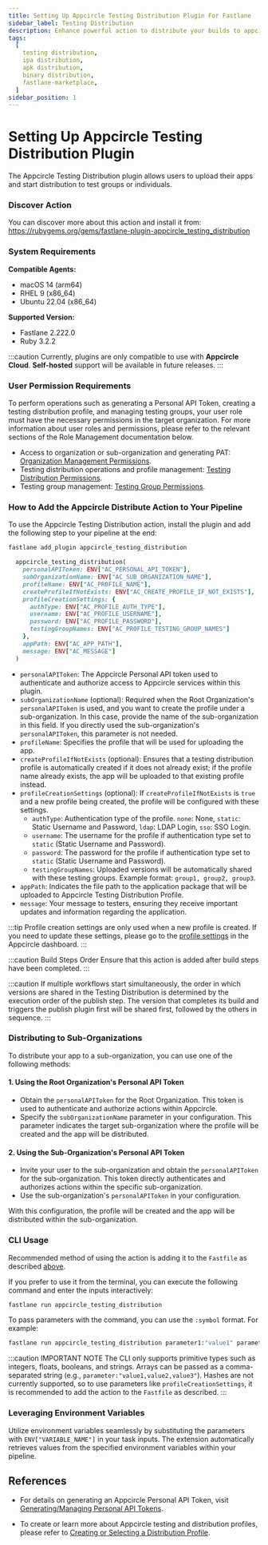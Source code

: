 ```yaml
---
title: Setting Up Appcircle Testing Distribution Plugin For Fastlane
sidebar_label: Testing Distribution
description: Enhance powerful action to distribute your builds to appcircle with fastlane
tags:
  [
    testing distribution,
    ipa distribution,
    apk distribution,
    binary distribution,
    fastlane-marketplace,
  ]
sidebar_position: 1
---
```


<!-- ATTENTION: Documentation at rubydoc (or README in the repository)
has table of contents that references to the titles in this document. -->

# Setting Up Appcircle Testing Distribution Plugin

The Appcircle Testing Distribution plugin allows users to upload their apps and start distribution to test groups or individuals.

### Discover Action

You can discover more about this action and install it from:
https://rubygems.org/gems/fastlane-plugin-appcircle_testing_distribution

### System Requirements

**Compatible Agents:**

- macOS 14 (arm64)
- RHEL 9 (x86_64)
- Ubuntu 22.04 (x86_64)

**Supported Version:**

- Fastlane 2.222.0
- Ruby 3.2.2

:::caution
Currently, plugins are only compatible to use with **Appcircle Cloud**. **Self-hosted** support will be available in future releases.
:::

### User Permission Requirements

To perform operations such as generating a Personal API Token, creating a testing distribution profile, and managing testing groups, your user role must have the necessary permissions in the target organization. For more information about user roles and permissions, please refer to the relevant sections of the Role Management documentation below.

- Access to organization or sub-organization and generating PAT: [Organization Management Permissions](/account/my-organization/profile-and-team/role-management#organization-management-permissions).
- Testing distribution operations and profile management: [Testing Distribution Permissions](/account/my-organization/profile-and-team/role-management#testing-distribution-permissions).
- Testing group management: [Testing Group Permissions](/account/my-organization/profile-and-team/role-management#testing-group-permissions).

### How to Add the Appcircle Distribute Action to Your Pipeline

To use the Appcircle Testing Distribution action, install the plugin and add the following step to your pipeline at the end:

```bash
fastlane add_plugin appcircle_testing_distribution
```

```ruby
  appcircle_testing_distribution(
    personalAPIToken: ENV["AC_PERSONAL_API_TOKEN"],
    subOrganizationName: ENV["AC_SUB_ORGANIZATION_NAME"],
    profileName: ENV["AC_PROFILE_NAME"],
    createProfileIfNotExists: ENV["AC_CREATE_PROFILE_IF_NOT_EXISTS"],
    profileCreationSettings: {
      authType: ENV["AC_PROFILE_AUTH_TYPE"],
      username: ENV["AC_PROFILE_USERNAME"],
      password: ENV["AC_PROFILE_PASSWORD"],
      testingGroupNames: ENV["AC_PROFILE_TESTING_GROUP_NAMES"]
    },
    appPath: ENV["AC_APP_PATH"],
    message: ENV["AC_MESSAGE"]
  )
```

- `personalAPIToken`: The Appcircle Personal API token used to authenticate and authorize access to Appcircle services within this plugin.
- `subOrganizationName` (optional): Required when the Root Organization's `personalAPIToken` is used, and you want to create the profile under a sub-organization. In this case, provide the name of the sub-organization in this field. If you directly used the sub-organization's `personalAPIToken`, this parameter is not needed.
- `profileName`: Specifies the profile that will be used for uploading the app.
- `createProfileIfNotExists` (optional): Ensures that a testing distribution profile is automatically created if it does not already exist; if the profile name already exists, the app will be uploaded to that existing profile instead.
- `profileCreationSettings` (optional): If `createProfileIfNotExists` is `true` and a new profile being created, the profile will be configured with these settings.
  - `authType`: Authentication type of the profile. `none`: None, `static`: Static Username and Password, `ldap`: LDAP Login, `sso`: SSO Login.
  - `username`: The username for the profile if authentication type set to `static` (Static Username and Password).
  - `password`: The password for the profile if authentication type set to `static` (Static Username and Password).
  - `testingGroupNames`: Uploaded versions will be automatically shared with these testing groups. Example format: `group1, group2, group3`.
- `appPath`: Indicates the file path to the application package that will be uploaded to Appcircle Testing Distribution Profile.
- `message`: Your message to testers, ensuring they receive important updates and information regarding the application.

:::tip
Profile creation settings are only used when a new profile is created. If you need to update these settings, please go to the [profile settings](https://docs.appcircle.io/testing-distribution/create-or-select-a-distribution-profile#settings) in the Appcircle dashboard.
:::

:::caution Build Steps Order
Ensure that this action is added after build steps have been completed.
:::

:::caution
If multiple workflows start simultaneously, the order in which versions are shared in the Testing Distribution is determined by the execution order of the publish step. The version that completes its build and triggers the publish plugin first will be shared first, followed by the others in sequence.
:::

### Distributing to Sub-Organizations

To distribute your app to a sub-organization, you can use one of the following methods:

#### 1. Using the Root Organization's Personal API Token

- Obtain the `personalAPIToken` for the Root Organization. This token is used to authenticate and authorize actions within Appcircle.
- Specify the `subOrganizationName` parameter in your configuration. This parameter indicates the target sub-organization where the profile will be created and the app will be distributed.

#### 2. Using the Sub-Organization's Personal API Token

- Invite your user to the sub-organization and obtain the `personalAPIToken` for the sub-organization. This token directly authenticates and authorizes actions within the specific sub-organization.
- Use the sub-organization's `personalAPIToken` in your configuration.

With this configuration, the profile will be created and the app will be distributed within the sub-organization.

### CLI Usage

Recommended method of using the action is adding it to the `Fastfile` as described [above](#how-to-add-the-appcircle-distribute-action-to-your-pipeline).

If you prefer to use it from the terminal, you can execute the following command and enter the inputs interactively:

```bash
fastlane run appcircle_testing_distribution
```

To pass parameters with the command, you can use the `:symbol` format. For example:

```bash
fastlane run appcircle_testing_distribution parameter1:"value1" parameter2:"value2"
```

:::caution IMPORTANT NOTE
The CLI only supports primitive types such as integers, floats, booleans, and strings. Arrays can be passed as a comma-separated string (e.g., `parameter:"value1,value2,value3"`). Hashes are not currently supported, so to use parameters like `profileCreationSettings`, it is recommended to add the action to the `Fastfile` as described.
:::

### Leveraging Environment Variables

Utilize environment variables seamlessly by substituting the parameters with `ENV["VARIABLE_NAME"]` in your task inputs. The extension automatically retrieves values from the specified environment variables within your pipeline.

## References

- For details on generating an Appcircle Personal API Token, visit [Generating/Managing Personal API Tokens](/appcircle-api-and-cli/api-authentication#generatingmanaging-the-personal-api-tokens).

- To create or learn more about Appcircle testing and distribution profiles, please refer to [Creating or Selecting a Distribution Profile](/testing-distribution/create-or-select-a-distribution-profile).
